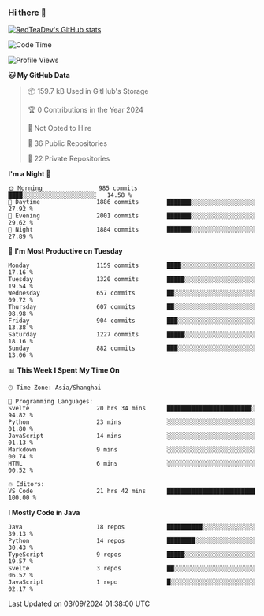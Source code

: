### Hi there 👋

<!--
**RedTeaDev/RedTeaDev** is a ✨ _special_ ✨ repository because its `README.md` (this file) appears on your GitHub profile.

Here are some ideas to get you started:

- 🔭 I’m currently working on ...
- 🌱 I’m currently learning ...
- 👯 I’m looking to collaborate on ...
- 🤔 I’m looking for help with ...
- 💬 Ask me about ...
- 📫 How to reach me: ...
- 😄 Pronouns: ...
- ⚡ Fun fact: ...
-->

<!--
[![wakatime](https://wakatime.com/badge/user/6b101ed0-04c0-4490-9283-eb61f2efff96.svg)](https://wakatime.com/@6b101ed0-04c0-4490-9283-eb61f2efff96)
!-->

[![RedTeaDev's GitHub stats](https://github-readme-stats.vercel.app/api?username=RedTeaDev\&include_all_commits=true)](https://github.com/anuraghazra/github-readme-stats)
<!--
[![willianrod's wakatime stats](https://github-readme-stats.vercel.app/api/wakatime?username=RedTeaDev)](https://github.com/anuraghazra/github-readme-stats)
!-->
<!--START_SECTION:waka-->
![Code Time](http://img.shields.io/badge/Code%20Time-2%2C543%20hrs%2021%20mins-blue)

![Profile Views](http://img.shields.io/badge/Profile%20Views-0-blue)

**🐱 My GitHub Data** 

> 📦 159.7 kB Used in GitHub's Storage 
 > 
> 🏆 0 Contributions in the Year 2024
 > 
> 🚫 Not Opted to Hire
 > 
> 📜 36 Public Repositories 
 > 
> 🔑 22 Private Repositories 
 > 
**I'm a Night 🦉** 

```text
🌞 Morning                985 commits         ████░░░░░░░░░░░░░░░░░░░░░   14.58 % 
🌆 Daytime                1886 commits        ███████░░░░░░░░░░░░░░░░░░   27.92 % 
🌃 Evening                2001 commits        ███████░░░░░░░░░░░░░░░░░░   29.62 % 
🌙 Night                  1884 commits        ███████░░░░░░░░░░░░░░░░░░   27.89 % 
```
📅 **I'm Most Productive on Tuesday** 

```text
Monday                   1159 commits        ████░░░░░░░░░░░░░░░░░░░░░   17.16 % 
Tuesday                  1320 commits        █████░░░░░░░░░░░░░░░░░░░░   19.54 % 
Wednesday                657 commits         ██░░░░░░░░░░░░░░░░░░░░░░░   09.72 % 
Thursday                 607 commits         ██░░░░░░░░░░░░░░░░░░░░░░░   08.98 % 
Friday                   904 commits         ███░░░░░░░░░░░░░░░░░░░░░░   13.38 % 
Saturday                 1227 commits        █████░░░░░░░░░░░░░░░░░░░░   18.16 % 
Sunday                   882 commits         ███░░░░░░░░░░░░░░░░░░░░░░   13.06 % 
```


📊 **This Week I Spent My Time On** 

```text
🕑︎ Time Zone: Asia/Shanghai

💬 Programming Languages: 
Svelte                   20 hrs 34 mins      ████████████████████████░   94.82 % 
Python                   23 mins             ░░░░░░░░░░░░░░░░░░░░░░░░░   01.80 % 
JavaScript               14 mins             ░░░░░░░░░░░░░░░░░░░░░░░░░   01.13 % 
Markdown                 9 mins              ░░░░░░░░░░░░░░░░░░░░░░░░░   00.74 % 
HTML                     6 mins              ░░░░░░░░░░░░░░░░░░░░░░░░░   00.52 % 

🔥 Editors: 
VS Code                  21 hrs 42 mins      █████████████████████████   100.00 % 
```

**I Mostly Code in Java** 

```text
Java                     18 repos            ██████████░░░░░░░░░░░░░░░   39.13 % 
Python                   14 repos            ████████░░░░░░░░░░░░░░░░░   30.43 % 
TypeScript               9 repos             █████░░░░░░░░░░░░░░░░░░░░   19.57 % 
Svelte                   3 repos             ██░░░░░░░░░░░░░░░░░░░░░░░   06.52 % 
JavaScript               1 repo              █░░░░░░░░░░░░░░░░░░░░░░░░   02.17 % 
```




 Last Updated on 03/09/2024 01:38:00 UTC
<!--END_SECTION:waka-->


